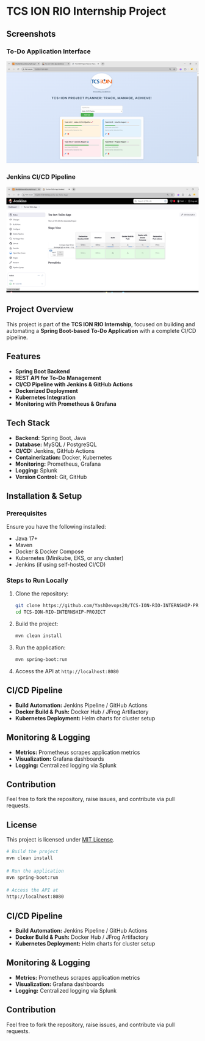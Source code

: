 # TCS ION RIO Internship Project

## Screenshots

### To-Do Application Interface
![TCS-ION Project Planner](screenshots/ToDo-Screenshot.png)

### Jenkins CI/CD Pipeline
![Jenkins Pipeline](screenshots/CICD-Pipeline.png)
## Project Overview
This project is part of the **TCS ION RIO Internship**, focused on building and automating a **Spring Boot-based To-Do Application** with a complete CI/CD pipeline.

## Features
- **Spring Boot Backend**
- **REST API for To-Do Management**
- **CI/CD Pipeline with Jenkins & GitHub Actions**
- **Dockerized Deployment**
- **Kubernetes Integration**
- **Monitoring with Prometheus & Grafana**

## Tech Stack
- **Backend:** Spring Boot, Java
- **Database:** MySQL / PostgreSQL
- **CI/CD:** Jenkins, GitHub Actions
- **Containerization:** Docker, Kubernetes
- **Monitoring:** Prometheus, Grafana
- **Logging:** Splunk
- **Version Control:** Git, GitHub

## Installation & Setup
### Prerequisites
Ensure you have the following installed:
- Java 17+
- Maven
- Docker & Docker Compose
- Kubernetes (Minikube, EKS, or any cluster)
- Jenkins (if using self-hosted CI/CD)

### Steps to Run Locally
1. Clone the repository:
   ```sh
   git clone https://github.com/YashDevops20/TCS-ION-RIO-INTERNSHIP-PROJECT.git
   cd TCS-ION-RIO-INTERNSHIP-PROJECT
   ```
2. Build the project:
   ```sh
   mvn clean install
   ```
3. Run the application:
   ```sh
   mvn spring-boot:run
   ```
4. Access the API at `http://localhost:8080`

## CI/CD Pipeline
- **Build Automation:** Jenkins Pipeline / GitHub Actions
- **Docker Build & Push:** Docker Hub / JFrog Artifactory
- **Kubernetes Deployment:** Helm charts for cluster setup

## Monitoring & Logging
- **Metrics:** Prometheus scrapes application metrics
- **Visualization:** Grafana dashboards
- **Logging:** Centralized logging via Splunk

## Contribution
Feel free to fork the repository, raise issues, and contribute via pull requests.

## License
This project is licensed under [MIT License](LICENSE).

```sh
# Build the project
mvn clean install

# Run the application
mvn spring-boot:run

# Access the API at
http://localhost:8080
```

## CI/CD Pipeline
- **Build Automation:** Jenkins Pipeline / GitHub Actions
- **Docker Build & Push:** Docker Hub / JFrog Artifactory
- **Kubernetes Deployment:** Helm charts for cluster setup

## Monitoring & Logging
- **Metrics:** Prometheus scrapes application metrics
- **Visualization:** Grafana dashboards
- **Logging:** Centralized logging via Splunk

## Contribution
Feel free to fork the repository, raise issues, and contribute via pull requests.

